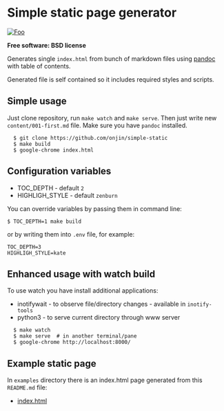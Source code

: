 # Simple static page generator

[![Foo](https://img.shields.io/badge/license-New%20BSD-blue.svg)](https://github.com/onjin/simple-static-generator/blob/master/LICENSE)

**Free software: BSD license**

Generates single `index.html` from bunch of markdown files using [pandoc](https://pandoc.org) with table of contents.

Generated file is self contained so it includes required styles and scripts.


## Simple usage

Just clone repository, run `make watch` and `make serve`. Then just write new `content/001-first.md` file.
Make sure you have `pandoc` installed.


```
  $ git clone https://github.com/onjin/simple-static
  $ make build
  $ google-chrome index.html
```

## Configuration variables

 * TOC_DEPTH - default `2`
 * HIGHLIGH_STYLE - default `zenburn`

You can override variables by passing them in command line:

```
$ TOC_DEPTH=1 make build
```

or by writing them into `.env` file, for example:

```
TOC_DEPTH=3
HIGHLIGH_STYLE=kate
```


## Enhanced usage with watch build

To use watch you have install additional applications:

 * inotifywait - to observe file/directory changes - available in `inotify-tools`
 * python3 - to serve current directory through www server

```
  $ make watch
  $ make serve  # in another terminal/pane
  $ google-chrome http://localhost:8000/
```

## Example static page

In `examples` directory there is an index.html page generated from this `README.md` file:

 * [index.html](http://htmlpreview.github.io/?https://github.com/onjin/simple-static-generator/blob/master/examples/index.html)
